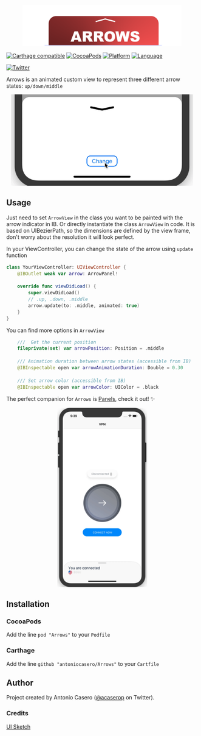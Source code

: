 <p align="center">
  <img width="420" src="Resources/ArrowsLogo.png"/>
</p>

[![Carthage compatible](https://img.shields.io/badge/Carthage-Compatible-brightgreen.svg?style=flat)](https://github.com/Carthage/Carthage)
[![CocoaPods](https://img.shields.io/badge/pod-v1.0.0-blue.svg)](https://github.com/antoniocasero/Panels)
[![Platform](http://img.shields.io/badge/platform-ios-blue.svg?style=flat)](https://developer.apple.com/iphone/index.action)
[![Language](http://img.shields.io/badge/language-swift-brightgreen.svg?style=flat)](https://developer.apple.com/swift)

[![Twitter](https://img.shields.io/badge/twitter-@acaserop-blue.svg?style=flat)](http://twitter.com/acaserop)

Arrows is an animated custom view to represent three different arrow states: `up/down/middle`

<p align="center">
    <img src="Resources/arrowExample2.gif" width="480" height="240" alt="Arrowa demo1">
</p>


## Usage

Just need to set `ArrowView` in the class you want to be painted with the arrow indicator in IB.
Or directly instantiate the class `ArrowView` in code. It is based on UIBezierPath, so the dimensions are defined by the view frame, don't worry about the resolution it will look perfect.

In your ViewController, you can change the state of the arrow using `update` function

```swift
class YourViewController: UIViewController {
    @IBOutlet weak var arrow: ArrowPanel!

    override func viewDidLoad() {
        super.viewDidLoad()
        // .up, .down, .middle
        arrow.update(to: .middle, animated: true)
    }
}
```

You can find more options in `ArrowView`
```swift
    ///  Get the current position
    fileprivate(set) var arrowPosition: Position = .middle

    /// Animation duration between arrow states (accessible from IB)
    @IBInspectable open var arrowAnimationDuration: Double = 0.30

    /// Set arrow color (accessible from IB)
    @IBInspectable open var arrowColor: UIColor = .black
```

The perfect companion for `Arrows` is [Panels](https://github.com/antoniocasero/Panels), check it out! ✨

<p align="center">
    <img src="Resources/ArrowExample.gif" width="237" height="471" alt="Arrowa demo1">
</p>


## Installation

### CocoaPods
Add the line `pod "Arrows"` to your `Podfile`

### Carthage
Add the line `github "antoniocasero/Arrows"` to your `Cartfile`

## Author
Project created by Antonio Casero ([@acaserop](https://twitter.com/acaserop) on Twitter).

### Credits

[UI Sketch](https://www.sketchappsources.com/free-source/3599-vpn-app-design-sketch-freebie-resource.html)
